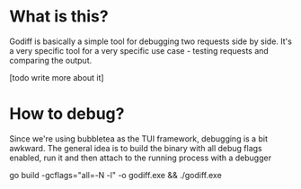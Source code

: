 # What is this?

Godiff is basically a simple tool for debugging two requests side by side.
It's a very specific tool for a very specific use case - testing requests and comparing the output.

[todo write more about it]

# How to debug?

Since we're using bubbletea as the TUI framework, debugging is a bit awkward. The general idea is to build
the binary with all debug flags enabled, run it and then attach to the running process with a debugger

go build -gcflags="all=-N -l" -o godiff.exe && ./godiff.exe
